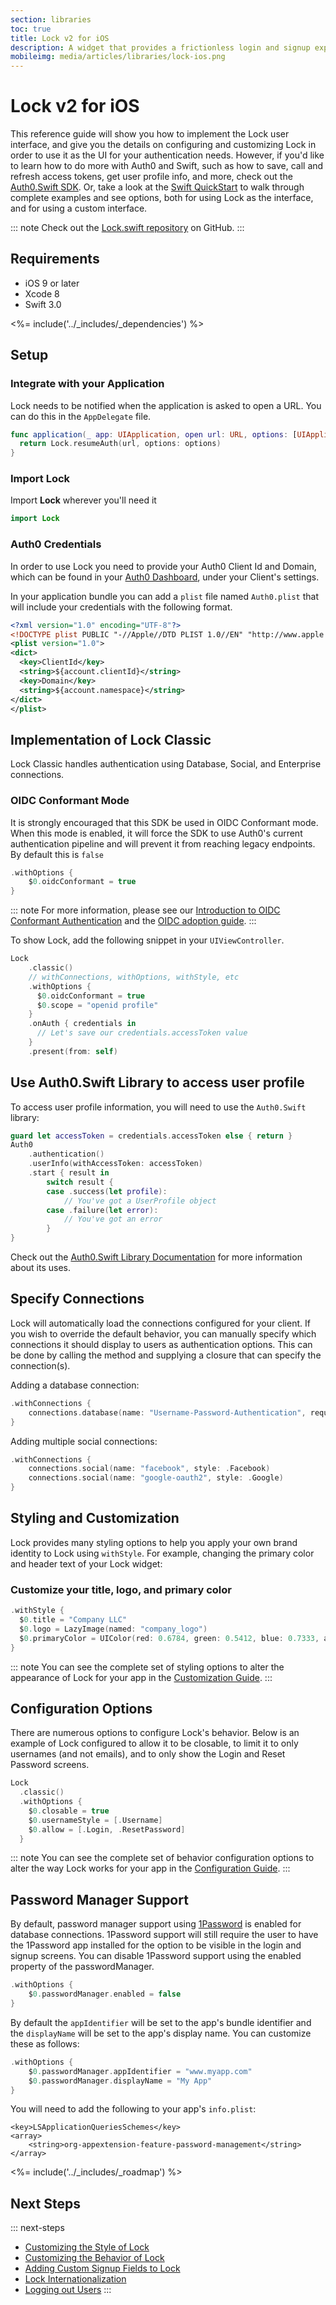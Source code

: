 ```yaml
---
section: libraries
toc: true
title: Lock v2 for iOS
description: A widget that provides a frictionless login and signup experience for your native iOS apps.
mobileimg: media/articles/libraries/lock-ios.png
---
```

# Lock v2 for iOS

This reference guide will show you how to implement the Lock user interface, and give you the details on configuring and customizing Lock in order to use it as the UI for your authentication needs. However, if you'd like to learn how to do more with Auth0 and Swift, such as how to save, call and refresh access tokens, get user profile info, and more, check out the [Auth0.Swift SDK](/libraries/auth0-swift). Or, take a look at the [Swift QuickStart](/quickstart/native/ios-swift) to walk through complete examples and see options, both for using Lock as the interface, and for using a custom interface. 

::: note
Check out the [Lock.swift repository](https://github.com/auth0/Lock.swift) on GitHub.
:::

## Requirements

- iOS 9 or later
- Xcode 8
- Swift 3.0

<%= include('../_includes/_dependencies') %>

## Setup

### Integrate with your Application

Lock needs to be notified when the application is asked to open a URL. You can do this in the `AppDelegate` file.

```swift
func application(_ app: UIApplication, open url: URL, options: [UIApplicationOpenURLOptionsKey : Any]) -> Bool {
  return Lock.resumeAuth(url, options: options)
}
```

### Import Lock

Import **Lock** wherever you'll need it

```swift
import Lock
```

### Auth0 Credentials

In order to use Lock you need to provide your Auth0 Client Id and Domain, which can be found in your [Auth0 Dashboard](${manage_url}), under your Client's settings.

In your application bundle you can add a `plist` file named `Auth0.plist` that will include your credentials with the following format.

```xml
<?xml version="1.0" encoding="UTF-8"?>
<!DOCTYPE plist PUBLIC "-//Apple//DTD PLIST 1.0//EN" "http://www.apple.com/DTDs/PropertyList-1.0.dtd">
<plist version="1.0">
<dict>
  <key>ClientId</key>
  <string>${account.clientId}</string>
  <key>Domain</key>
  <string>${account.namespace}</string>
</dict>
</plist>
```

## Implementation of Lock Classic

Lock Classic handles authentication using Database, Social, and Enterprise connections.

### OIDC Conformant Mode

It is strongly encouraged that this SDK be used in OIDC Conformant mode. When this mode is enabled, it will force the SDK to use Auth0's current authentication pipeline and will prevent it from reaching legacy endpoints. By default this is `false`

```swift
.withOptions {
    $0.oidcConformant = true
}
```

::: note
For more information, please see our [Introduction to OIDC Conformant Authentication](/api-auth/intro) and the [OIDC adoption guide](/api-auth/tutorials/adoption).
:::

To show Lock, add the following snippet in your `UIViewController`.

```swift
Lock
    .classic()
    // withConnections, withOptions, withStyle, etc
    .withOptions {
      $0.oidcConformant = true
      $0.scope = "openid profile"
    }
    .onAuth { credentials in
      // Let's save our credentials.accessToken value
    }
    .present(from: self)
```

## Use Auth0.Swift Library to access user profile

To access user profile information, you will need to use the `Auth0.Swift` library:

```swift
guard let accessToken = credentials.accessToken else { return }
Auth0
    .authentication()
    .userInfo(withAccessToken: accessToken)
    .start { result in
        switch result {
        case .success(let profile):
            // You've got a UserProfile object
        case .failure(let error):
            // You've got an error
        }
}
```

Check out the [Auth0.Swift Library Documentation](/libraries/auth0-swift) for more information about its uses.

## Specify Connections

Lock will automatically load the connections configured for your client. If you wish to override the default behavior, you can manually specify which connections it should display to users as authentication options. This can be done by calling the method and supplying a closure that can specify the connection(s).

Adding a database connection:

```swift
.withConnections {
    connections.database(name: "Username-Password-Authentication", requiresUsername: true)
}
```

Adding multiple social connections:

```swift
.withConnections {
    connections.social(name: "facebook", style: .Facebook)
    connections.social(name: "google-oauth2", style: .Google)
}
```

## Styling and Customization

Lock provides many styling options to help you apply your own brand identity to Lock using `withStyle`. For example, changing the primary color and header text of your Lock widget:

### Customize your title, logo, and primary color

```swift
.withStyle {
  $0.title = "Company LLC"
  $0.logo = LazyImage(named: "company_logo")
  $0.primaryColor = UIColor(red: 0.6784, green: 0.5412, blue: 0.7333, alpha: 1.0)
}
```

::: note
You can see the complete set of styling options to alter the appearance of Lock for your app in the [Customization Guide](/libraries/lock-ios/v2/customization).
:::

## Configuration Options

There are numerous options to configure Lock's behavior. Below is an example of Lock configured to allow it to be closable, to limit it to only usernames (and not emails), and to only show the Login and Reset Password screens.

```swift
Lock
  .classic()
  .withOptions {
    $0.closable = true
    $0.usernameStyle = [.Username]
    $0.allow = [.Login, .ResetPassword]
  }
```

::: note
You can see the complete set of behavior configuration options to alter the way Lock works for your app in the [Configuration Guide](/libraries/lock-ios/v2/configuration).
:::

## Password Manager Support

By default, password manager support using [1Password](https://1password.com/) is enabled for database connections. 1Password support will still require the user to have the 1Password app installed for the option to be visible in the login and signup screens. You can disable 1Password support using the enabled property of the passwordManager.

```swift
.withOptions {
    $0.passwordManager.enabled = false
}
```

By default the `appIdentifier` will be set to the app's bundle identifier and the `displayName` will be set to the app's display name. You can customize these as follows:

```swift
.withOptions {
    $0.passwordManager.appIdentifier = "www.myapp.com"
    $0.passwordManager.displayName = "My App"
}
```

You will need to add the following to your app's `info.plist`:

```
<key>LSApplicationQueriesSchemes</key>
<array>
    <string>org-appextension-feature-password-management</string>
</array>
```

<%= include('../_includes/_roadmap') %>

## Next Steps

::: next-steps
- [Customizing the Style of Lock](/libraries/lock-ios/v2/customization)
- [Customizing the Behavior of Lock](/libraries/lock-ios/v2/configuration)
- [Adding Custom Signup Fields to Lock](/libraries/lock-ios/v2/custom-fields)
- [Lock Internationalization](/libraries/lock-ios/v2/internationalization)
- [Logging out Users](/logout)
:::
